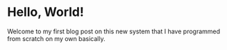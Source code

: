 

# Hello, World!

Welcome to my first blog post on this new system that I have programmed from scratch on my own basically.

